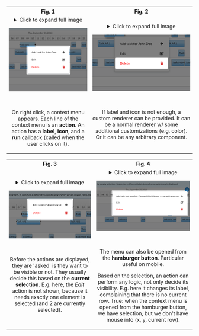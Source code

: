 <table>
<tr>
<th>Fig. 1</th>
<th>Fig. 2</th>
</tr>
<tr>
<td>
<div align="center">
<details><summary>Click to expand full image</summary>

![](screenshots/ContextMenuTestsAreDemo.whenRightClickOnASegment/ContextMenu_popup.png)

</details>

![](screenshots/ContextMenuTestsAreDemo.whenRightClickOnASegment/ContextMenu_popup_small.png)

<br />

On right click, a context menu appears. Each line of the context menu is an **action**. An action has a **label**, **icon**, and a **run** callback (called when the user clicks on it).

</div>
</td>
<td>
<div align="center">
<details><summary>Click to expand full image</summary>

![](screenshots/ContextMenuTestsAreDemo.whenRightClickOnASegment/ContextMenu_popup_ContextMenu_menuItem_2.png)

</details>

![](screenshots/ContextMenuTestsAreDemo.whenRightClickOnASegment/ContextMenu_popup_ContextMenu_menuItem_2_small.png)

<br />

If label and icon is not enough, a custom renderer can be provided. It can be a normal renderer w/ some additional customizations (e.g. color). Or it can be any arbitrary component.

</div>
</td>
</tr>
</table>
<table>
<tr>
<th>Fig. 3</th>
<th>Fig. 4</th>
</tr>
<tr>
<td>
<div align="center">
<details><summary>Click to expand full image</summary>

![](screenshots/ContextMenuTestsAreDemo.whenCTRLRightClickOnAnotherSegment/ContextMenu_popup.png)

</details>

![](screenshots/ContextMenuTestsAreDemo.whenCTRLRightClickOnAnotherSegment/ContextMenu_popup_small.png)

<br />

Before the actions are displayed, they are 'asked' is they want to be visible or not. They usually decide this based on the **current selection**. E.g. here, the *Edit* action is not shown, because it needs exactly one element is selected (and 2 are currently selected).

</div>
</td>
<td>
<div align="center">
<details><summary>Click to expand full image</summary>

![](screenshots/ContextMenuTestsAreDemo.whenClickTheHamburgerButton/ContextMenu_popup.png)

</details>

![](screenshots/ContextMenuTestsAreDemo.whenClickTheHamburgerButton/ContextMenu_popup_small.png)

<br />

The menu can also be opened from the **hamburger button**. Particular useful on mobile.

 Based on the selection, an action can perform any logic, not only decide its visibility. E.g. here it changes its label, complaining that there is no current row. True: when the context menu is opened from the hamburger button, we have selection, but we don't have mouse info (x, y, current row).

</div>
</td>
</tr>
</table>
